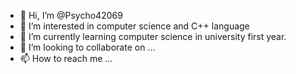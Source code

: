 - 👋 Hi, I’m @Psycho42069
- 👀 I’m interested in computer science and C++ language
- 🌱 I’m currently learning computer science in university first year.
- 💞️ I’m looking to collaborate on ...
- 📫 How to reach me ...

<!---
Psycho42069/Psycho42069 is a ✨ special ✨ repository because its `README.md` (this file) appears on your GitHub profile.
You can click the Preview link to take a look at your changes.
--->
